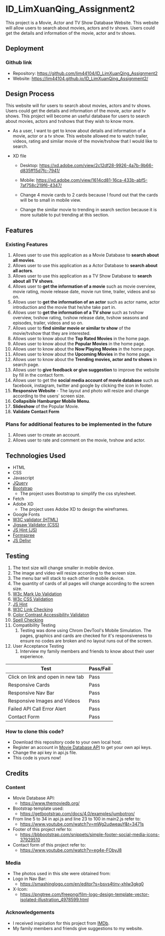 # ID_LimXuanQing_Assignment2
This project is a Movie, Actor and TV Show Database Website. This website will allow users to search about movies, actors and tv shows. Users could get the details and information of the movie, actor and tv shows.

## Deployment
### Github link
  * Repository: https://github.com/lim44104/ID_LimXuanQing_Assignment2
  * Website: https://lim44104.github.io/ID_LimXuanQing_Assignment2/

## Design Process

This website will for users to search about movies, actors and tv shows. Users could get the details and information of the movie, actor and tv shows. This project will become an useful database for users to search about movies, actors and tvshows that they wish to know more.

* As a user, I want to get to know about details and information of a movie, actor or a tv show. This website allowed me to watch trailer, videos, rating and similar movie of the movie/tvshow that I would like to search.

* XD file
  * Desktop: https://xd.adobe.com/view/2c12df28-9926-4a7b-9b66-d835ff15d7fc-7941/
  * Mobile: https://xd.adobe.com/view/1614cd81-16ca-433b-abf5-7af758c219f6-4347/

  * Change 4 movie cards to 2 cards because I found out that the cards will be to small in mobile view.
  * Change the similar movie to trending in search section because it is more suitable to put trending at this section.
  
## Features
### Existing Features
1. Allows user to use this application as a Movie Database to **search about all movies**.
2. Allows user to use this application as a Actor Database to **search about all actors**.
3. Allows user to use this application as a TV Show Database to **search about all TV shows**.
4. Allows user to **get the information of a movie** such as movie overview, movie rating, movie release date, movie run time, trailer, videos and so on.
5. Allows user to **get the information of an actor** such as actor name, actor introduction and the movie that he/she take part in.
6. Allows user to **get the information of a TV show** such as tvshow overview, tvshow rating, tvshow release date, tvshow seasons and episodes, trailer, videos and so on.
7. Allows user to **find similar movie or similar tv show** of the movie/tvshow that they are interested.
8. Allows user to know about the **Top Rated Movies** in the home page.
9. Allows user to know about the **Popular Movies** in the home page.
10. Allows user to know about the **Now Playing Movies** in the home page.
11. Allows user to know about the **Upcoming Movies** in the home page.
12. Allows user to know about the **Trending movies, actor and tv shows** in search page.
13. Allows user to **give feedback or give suggestion** to improve the website by fill in the contact form.
14. Allows user to get the **social media account of movie database** such as facebook, instagram, twitter and google by clicking the icon in footer. 
15. **Responsive Website** - The layout and photo will resize and change according to the users' screen size.
16. **Collapsible Hamburger Mobile Menu**.
17. **Slideshow** of the Popular Movie.
18. **Validate Contact Form**

### Plans for additional features to be implemented in the future
1. Allows user to create an account.
2. Allows user to rate and comment on the movie, tvshow and actor.


## Technologies Used
* HTML
* CSS
* Javascript
* [JQuery](https://jquery.com/)
* [Bootstrap](https://getbootstrap.com/)
  * The project uses Bootstrap to simplify the css stylesheet.
* Fetch
* Adobe XD
  * The project uses Adobe XD to design the wireframes.
* Google Fonts
* [W3C validator (HTML)](https://validator.w3.org/)
* [Jigsaw Validator (CSS)](https://jigsaw.w3.org/css-validator/)
* [JS Hint (JS)](https://jshint.com/)
* [Formspree](https://formspree.io/)
* [JS Delivr](https://www.jsdelivr.com/)


## Testing
1. The text size will change smaller in mobile device.
2. The image and video will resize according to the screen size.
3. The menu bar will stack to each other in mobile device.
4. The quantity of cards of all pages will change according to the screen size.
5. [W3c Mark Up Validation](https://validator.w3.org/)
6. [W3c CSS Validation](https://jigsaw.w3.org/css-validator/)
7. [JS Hint](https://jshint.com/)
8. [W3C Link Checking](https://validator.w3.org/checklink)
9. [Color Contrast Accessibility Validaton](https://color.a11y.com/Contrast/)
10. [Spell Checking](https://typosaur.us/)
11. Compatibility Testing
    1.  Testing was done using Chrom DevTool's Mobile Simulation. The pages, graphics and cards are checked for it's responsiveness to ensure no codes are broken and no layout runs out of the screen.
12. User Acceptance Testing
    1.  Interview my family members and friends to know about their user experience.

  Test    | Pass/Fail
--------- | ---------
Click on link and open in new tab | Pass
Responsive Cards | Pass
Responsive Nav Bar | Pass
Responsive Images and Videos | Pass
Failed API Call Error Alert | Pass
Contact Form | Pass

  
### How to clone this code?
  * Download this repository code to your own local host.
  * Register an account in [Movie Database API](https://www.themoviedb.org/) to get your own api keys.
  * Change the api key in api.js file.
  * This code is yours now!
  

## Credits
### Content
* Movie Database API:
  * https://www.themoviedb.org/
* Bootstrap template used: 
  * https://getbootstrap.com/docs/4.0/examples/jumbotron/
* From line 5 to 34 in api.js and line 23 to 100 in main2.js refer to: 
  * https://www.youtube.com/watch?v=mWg2udweauY&t=3471s
* Footer of this project refer to: 
  * https://bbbootstrap.com/snippets/simple-footer-social-media-icons-37929510
* Contact form of this project refer to:
  * https://www.youtube.com/watch?v=eg4e-FObyJ8


### Media
* The photos used in this site were obtained from:
 * Logo in Nav Bar: 
   * https://smashinglogo.com/en/editor?s=bsvs4tinv-xhlw3gkg0
 * X-Icon: 
   * https://pngtree.com/freepng/film-logo-design-template-vector-isolated-illustration_4978599.html

### Acknowledgements
* I received inspiration for this project from [IMDb](https://www.imdb.com/?ref_=nv_home).
* My family members and friends give suggestions to my website.
